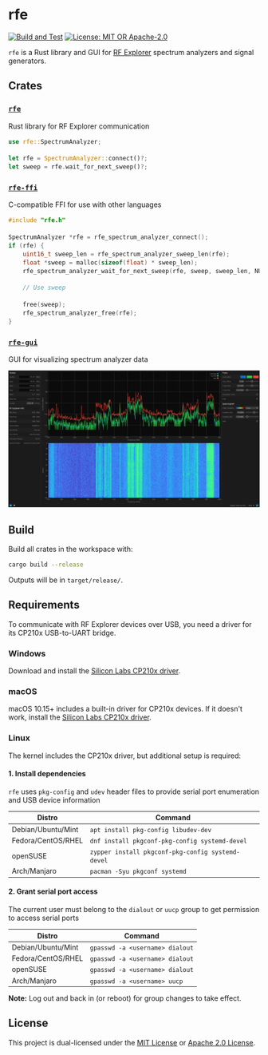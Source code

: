 # rfe

[![Build and Test](https://github.com/zleytus/rfe/actions/workflows/build_and_test.yml/badge.svg)](https://github.com/zleytus/rfe/actions/workflows/build_and_test.yml)
[![License: MIT OR Apache-2.0](https://img.shields.io/badge/license-MIT%20OR%20Apache--2.0-blue)](LICENSE)

`rfe` is a Rust library and GUI for [RF Explorer](https://www.j3.rf-explorer.com/) spectrum analyzers and signal generators.

## Crates

### [`rfe`](lib/)

Rust library for RF Explorer communication

```rust
use rfe::SpectrumAnalyzer;

let rfe = SpectrumAnalyzer::connect()?;
let sweep = rfe.wait_for_next_sweep()?;
```

### [`rfe-ffi`](ffi/)

C-compatible FFI for use with other languages

```c
#include "rfe.h"

SpectrumAnalyzer *rfe = rfe_spectrum_analyzer_connect();
if (rfe) {
    uint16_t sweep_len = rfe_spectrum_analyzer_sweep_len(rfe);
    float *sweep = malloc(sizeof(float) * sweep_len);
    rfe_spectrum_analyzer_wait_for_next_sweep(rfe, sweep, sweep_len, NULL);
    
    // Use sweep

    free(sweep);
    rfe_spectrum_analyzer_free(rfe);
}
```

### [`rfe-gui`](gui/)

GUI for visualizing spectrum analyzer data

![rfe-gui screenshot](./gui/assets/rfe-gui.jpg)

## Build

Build all crates in the workspace with:

```bash
cargo build --release
```

Outputs will be in `target/release/`.

## Requirements

To communicate with RF Explorer devices over USB, you need a driver for its CP210x USB-to-UART bridge.

### Windows

Download and install the [Silicon Labs CP210x driver](https://www.silabs.com/developer-tools/usb-to-uart-bridge-vcp-drivers).

### macOS

macOS 10.15+ includes a built-in driver for CP210x devices. If it doesn't work, install the [Silicon Labs CP210x driver](https://www.silabs.com/developer-tools/usb-to-uart-bridge-vcp-drivers).

### Linux

The kernel includes the CP210x driver, but additional setup is required:

#### 1. Install dependencies

`rfe` uses `pkg-config` and `udev` header files to provide serial port enumeration and USB device information

| Distro             | Command                                           |
| ------------------ | ------------------------------------------------- |
| Debian/Ubuntu/Mint | `apt install pkg-config libudev-dev`              |
| Fedora/CentOS/RHEL | `dnf install pkgconf-pkg-config systemd-devel`    |
| openSUSE           | `zypper install pkgconf-pkg-config systemd-devel` |
| Arch/Manjaro       | `pacman -Syu pkgconf systemd`                     |

#### 2. Grant serial port access

The current user must belong to the `dialout` or `uucp` group to get permission to access serial ports

| Distro             | Command                         |
| ------------------ | ------------------------------- |
| Debian/Ubuntu/Mint | `gpasswd -a <username> dialout` |
| Fedora/CentOS/RHEL | `gpasswd -a <username> dialout` |
| openSUSE           | `gpasswd -a <username> dialout` |
| Arch/Manjaro       | `gpasswd -a <username> uucp`    |

**Note:** Log out and back in (or reboot) for group changes to take effect.

## License

This project is dual-licensed under the [MIT License](LICENSE-MIT) or [Apache 2.0 License](LICENSE-APACHE).
